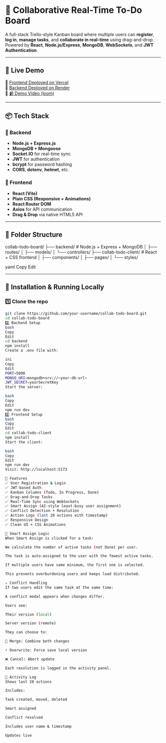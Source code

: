 # 🧠 Collaborative Real-Time To-Do Board

A full-stack Trello-style Kanban board where multiple users can **register**, **log in**, **manage tasks**, and **collaborate in real-time** using drag-and-drop. Powered by **React**, **Node.js/Express**, **MongoDB**, **WebSockets**, and **JWT Authentication**.

---

## 🚀 Live Demo

🔗 [Frontend Deployed on Vercel](https://colloborative-todo-board-hmo8-yashs-projects-c6e03660.vercel.app/)  
🔗 [Backend Deployed on Render](https://colloborative-todo-board.onrender.com)  
🔗 [📹 Demo Video (loom)](https://www.loom.com/share/2d7c411792ab434195ebe8ee5ad85b7e)

---

## 📦 Tech Stack

### 🔐 Backend
- **Node.js + Express.js**
- **MongoDB + Mongoose**
- **Socket.IO** for real-time sync
- **JWT** for authentication
- **bcrypt** for password hashing
- **CORS**, **dotenv**, **helmet**, etc.

### 🎨 Frontend
- **React (Vite)**
- **Plain CSS (Responsive + Animations)**
- **React Router DOM**
- **Axios** for API communication
- **Drag & Drop** via native HTML5 API

---

## 📁 Folder Structure

collab-todo-board/
├── backend/ # Node.js + Express + MongoDB
│ ├── routes/
│ ├── models/
│ └── controllers/
├── collab-todo-client/ # React + CSS frontend
│ ├── components/
│ ├── pages/
│ └── styles/

yaml
Copy
Edit

---

## 🔧 Installation & Running Locally

### 1️⃣ Clone the repo

```bash
git clone https://github.com/your-username/collab-todo-board.git
cd collab-todo-board
2️⃣ Backend Setup
bash
Copy
Edit
cd backend
npm install
Create a .env file with:

ini
Copy
Edit
PORT=5000
MONGO_URI=mongodb+srv://<your-db-url>
JWT_SECRET=yourSecretKey
Start the server:

bash
Copy
Edit
npm run dev
3️⃣ Frontend Setup
bash
Copy
Edit
cd collab-todo-client
npm install
Start the client:

bash
Copy
Edit
npm run dev
Visit: http://localhost:5173

🔐 Features
✅ User Registration & Login
✅ JWT-based Auth
✅ Kanban Columns (Todo, In Progress, Done)
✅ Drag-and-Drop Tasks
✅ Real-Time Sync using WebSockets
✅ Smart Assign (AI-style least-busy user assignment)
✅ Conflict Detection + Resolution
✅ Action Logs (last 20 actions with timestamp)
✅ Responsive Design
✅ Clean UI + CSS Animations

🧠 Smart Assign Logic
When Smart Assign is clicked for a task:

We calculate the number of active tasks (not Done) per user.

The task is auto-assigned to the user with the fewest active tasks.

If multiple users have same minimum, the first one is selected.

This prevents overburdening users and keeps load distributed.

⚔️ Conflict Handling
If two users edit the same task at the same time:

A conflict modal appears when changes differ.

Users see:

Their version (local)

Server version (remote)

They can choose to:

🔀 Merge: Combine both changes

⚡ Overwrite: Force save local version

❌ Cancel: Abort update

Each resolution is logged in the activity panel.

📜 Activity Log
Shows last 20 actions

Includes:

Task created, moved, deleted

Smart assigned

Conflict resolved

Includes user name & timestamp

Updates live